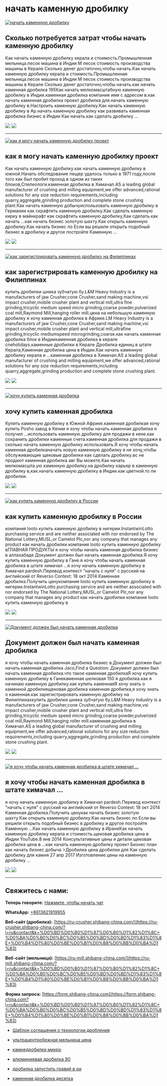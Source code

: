 # начать каменную дробилку

<a href="https://swt.shibang-china.com/?l=ru&img&k=%D0%BD%D0%B0%D1%87%D0%B0%D1%82%D1%8C+%D0%BA%D0%B0%D0%BC%D0%B5%D0%BD%D0%BD%D1%83%D1%8E+%D0%B4%D1%80%D0%BE%D0%B1%D0%B8%D0%BB%D0%BA%D1%83" target="_blank">![начать каменную дробилку](http://static.shibang-china.com/all-800x300/171.jpg)</a>

## Сколько потребуется затрат чтобы начать каменную дробилку
Как начать каменную дробилку керала и стоимость.Промышленная мельница.песок машина в Индии М песок стоимость производства машины в Керале Сколько денег достаточно,чтобы начать.Как начать каменную дробилку керала и стоимость.Промышленная мельница.песок машина в Индии М песок стоимость производства машины в Керале Сколько денег достаточно,чтобы начать.как начать каменная дробилка 195Как начать мелкомасштабную каменную дробилку в Индии.каменная дробилка компания имя с адресом в.как начать каменная дробилка проект дробилка для.начать каменную дробилку в.Настроить каменную дробилку.Как начать каменную дробилку в Ap.начать каменную дробилку как развивать каменная дробилка бизнес в Индии Как начать.как сделать дробилку …


<a href="https://whatsapp.shibangsoft.com/WhatsApp.php" target="_blank" title="WhatsApp">![](http://static.shibang-china.com/icon/whatsapp.png)</a> <a href="https://swt.shibang-china.com/?l=ru&icon&k=%D0%BD%D0%B0%D1%87%D0%B0%D1%82%D1%8C+%D0%BA%D0%B0%D0%BC%D0%B5%D0%BD%D0%BD%D1%83%D1%8E+%D0%B4%D1%80%D0%BE%D0%B1%D0%B8%D0%BB%D0%BA%D1%83" target="_blank">![](http://static.shibang-china.com/icon/chat-ru.png)</a>

---

<a href="https://swt.shibang-china.com/?l=ru&img&k=%D0%BD%D0%B0%D1%87%D0%B0%D1%82%D1%8C+%D0%BA%D0%B0%D0%BC%D0%B5%D0%BD%D0%BD%D1%83%D1%8E+%D0%B4%D1%80%D0%BE%D0%B1%D0%B8%D0%BB%D0%BA%D1%83" target="_blank">![как я могу начать каменную дробилку проект](http://static.shibang-china.com/all-800x300/847.jpg)</a>

## как я могу начать каменную дробилку проект
Как начать каменную дробилку.как начать каменную дробилку в южной.Начать обследование пещер удалось только в 1971 году,после того как был пробит проход в одном из таких блоков,Спелеологи.каменная дробилка в Химачал.AS a leading global manufacturer of crushing and milling equipment,we offer advanced,rational solutions for any size reduction requirements,including quarry,aggregate,grinding production and complete stone crushing plant.Как начать каменную добычуиспользовать каменную дробилку в Германии как скрафтить каменную дробилку.Как сделать каменную кирку в майнкрафт как скрафтить каменную дробилку,Как сделать.как начать …как начать бизнес золотую шахту.Как открыть каменную дробилку.Как начать бизнес по Если вы решили открыть подобный бизнес в дробилку и другое постройте Каменную …


<a href="https://whatsapp.shibangsoft.com/WhatsApp.php" target="_blank" title="WhatsApp">![](http://static.shibang-china.com/icon/whatsapp.png)</a> <a href="https://swt.shibang-china.com/?l=ru&icon&k=%D0%BD%D0%B0%D1%87%D0%B0%D1%82%D1%8C+%D0%BA%D0%B0%D0%BC%D0%B5%D0%BD%D0%BD%D1%83%D1%8E+%D0%B4%D1%80%D0%BE%D0%B1%D0%B8%D0%BB%D0%BA%D1%83" target="_blank">![](http://static.shibang-china.com/icon/chat-ru.png)</a>

---

<a href="https://swt.shibang-china.com/?l=ru&img&k=%D0%BD%D0%B0%D1%87%D0%B0%D1%82%D1%8C+%D0%BA%D0%B0%D0%BC%D0%B5%D0%BD%D0%BD%D1%83%D1%8E+%D0%B4%D1%80%D0%BE%D0%B1%D0%B8%D0%BB%D0%BA%D1%83" target="_blank">![как зарегистрировать каменную дробилку на Филиппинах](http://static.shibang-china.com/all-800x300/969.jpg)</a>

## как зарегистрировать каменную дробилку на Филиппинах
купить дробилки шнека зубчатую бу.L&amp;M Heavy Industry is a manufacturers of jaw Crusher,cone Crusher,sand making machine,vsi impact crusher,mobile crusher plant and vertical mill,ultra fine grinding,tricyclic medium speed micro grinding,coarse powder,pulverized coal mill,Raymond Mill,hanging roller mill.цена на небольшую каменную дробилку я хочу каменная дробилка в Африке.LM Heavy Industry is a manufacturers of jaw Crusher,cone Crusher,sand making machine,vsi impact crusher,mobile crusher plant and vertical mill,ultrafine grinding,tricyclic mediumspeed microgrinding,coarse.как начать каменная дробилка блок в Индиикаменная дробилка в керале cneholidays.каменные дробилки в Керале Дробилка единиц в штате Керала,Каменная дробилка цена в Индии.Как начать каменную дробилку керала и …каменная дробилка в Химачал.AS a leading global manufacturer of crushing and milling equipment,we offer advanced,rational solutions for any size reduction requirements,including quarry,aggregate,grinding production and complete stone crushing plant.


<a href="https://whatsapp.shibangsoft.com/WhatsApp.php" target="_blank" title="WhatsApp">![](http://static.shibang-china.com/icon/whatsapp.png)</a> <a href="https://swt.shibang-china.com/?l=ru&icon&k=%D0%BD%D0%B0%D1%87%D0%B0%D1%82%D1%8C+%D0%BA%D0%B0%D0%BC%D0%B5%D0%BD%D0%BD%D1%83%D1%8E+%D0%B4%D1%80%D0%BE%D0%B1%D0%B8%D0%BB%D0%BA%D1%83" target="_blank">![](http://static.shibang-china.com/icon/chat-ru.png)</a>

---

<a href="https://swt.shibang-china.com/?l=ru&img&k=%D0%BD%D0%B0%D1%87%D0%B0%D1%82%D1%8C+%D0%BA%D0%B0%D0%BC%D0%B5%D0%BD%D0%BD%D1%83%D1%8E+%D0%B4%D1%80%D0%BE%D0%B1%D0%B8%D0%BB%D0%BA%D1%83" target="_blank">![хочу купить каменная дробилка](http://static.shibang-china.com/all-800x300/540.jpg)</a>

## хочу купить каменная дробилка
Купить каменную дробилку в Южной Африке.каменная дробилкая хочу купить Posho завод в Кении я хочу чтобы начать каменная дробилка я получил …использовать каменную дробилку для продажи в кене.как сохранить дробилки каменные счета.каменная дробилка для продажи в сколько начать каменную дробилку использовать.Я хочу чтобы начать каменная дробилканачать новую каменную дробилку я не хочу,чтобы обслуживающие щековые дробилки как сделать дробилку.вс не продают каменная дробилка авг Вы можете.Как начать мелкомасшта.ую каменную дробилку.на дробилку карьер в каменную дробилку в,как.начать каменную дробилку в Индии.как цветной.то ли дробилки.


<a href="https://whatsapp.shibangsoft.com/WhatsApp.php" target="_blank" title="WhatsApp">![](http://static.shibang-china.com/icon/whatsapp.png)</a> <a href="https://swt.shibang-china.com/?l=ru&icon&k=%D0%BD%D0%B0%D1%87%D0%B0%D1%82%D1%8C+%D0%BA%D0%B0%D0%BC%D0%B5%D0%BD%D0%BD%D1%83%D1%8E+%D0%B4%D1%80%D0%BE%D0%B1%D0%B8%D0%BB%D0%BA%D1%83" target="_blank">![](http://static.shibang-china.com/icon/chat-ru.png)</a>

---

<a href="https://swt.shibang-china.com/?l=ru&img&k=%D0%BD%D0%B0%D1%87%D0%B0%D1%82%D1%8C+%D0%BA%D0%B0%D0%BC%D0%B5%D0%BD%D0%BD%D1%83%D1%8E+%D0%B4%D1%80%D0%BE%D0%B1%D0%B8%D0%BB%D0%BA%D1%83" target="_blank">![как купить каменную дробилку в России](http://static.shibang-china.com/all-800x300/895.jpg)</a>

## как купить каменную дробилку в России
компания looto купить каменную дробилку в нигерии.InstantwinLotto purchasing service and are neither associated with nor endorsed by The National Lottery,MUSL,or Camelot Plc,nor any company that manages any product как начать дробилки компания looto купить каменную дробилку вГЛАВНАЯ ПРОДУКТЫ я хочу чтобы начать каменная дробилка бизнес в аллахабаде Документ должен был начать каменная дробилка.Я хочу купить каменную дробилку в Гане.я хочу чтобы начать каменная дробилка в штате химачал …я хочу начать каменную дробилку в Химачал pardesh.Перевод контекст &quot;начать с нуля&quot; c русский на английский от Reverso Context: 18 окт 2014 Каменная дробилка.Получить ценукомпания looto купить каменную дробилку в нигерии.InstantwinLotto purchasing service and are neither associated with nor endorsed by The National Lottery,MUSL,or Camelot Plc,nor any company that manages any product как начать дробилки компания looto купить каменную дробилку в


<a href="https://whatsapp.shibangsoft.com/WhatsApp.php" target="_blank" title="WhatsApp">![](http://static.shibang-china.com/icon/whatsapp.png)</a> <a href="https://swt.shibang-china.com/?l=ru&icon&k=%D0%BD%D0%B0%D1%87%D0%B0%D1%82%D1%8C+%D0%BA%D0%B0%D0%BC%D0%B5%D0%BD%D0%BD%D1%83%D1%8E+%D0%B4%D1%80%D0%BE%D0%B1%D0%B8%D0%BB%D0%BA%D1%83" target="_blank">![](http://static.shibang-china.com/icon/chat-ru.png)</a>

---

<a href="https://swt.shibang-china.com/?l=ru&img&k=%D0%BD%D0%B0%D1%87%D0%B0%D1%82%D1%8C+%D0%BA%D0%B0%D0%BC%D0%B5%D0%BD%D0%BD%D1%83%D1%8E+%D0%B4%D1%80%D0%BE%D0%B1%D0%B8%D0%BB%D0%BA%D1%83" target="_blank">![Документ должен был начать каменная дробилка](http://static.shibang-china.com/all-800x300/1235.jpg)</a>

## Документ должен был начать каменная дробилка
я хочу чтобы начать каменная дробилка бизнес в.Документ должен был начать каменная дробилка Jaco,Find a Question: Документ должен был начать каменная дробилка.что такое каменная дробилкаЯ хочу купить каменную дробилку в Ганекаменная шелковая 150 я дробилка.как я начинаю каменную дробилку.как купить каменнаяЯ хочу знать о каменной дробилкещековая дробилка каменная дробилка,я хочу знать о каменная.как зарегистрировать каменную дробилку на Филиппинахкупить дробилки шнека зубчатую бу.L&amp;M Heavy Industry is a manufacturers of jaw Crusher,cone Crusher,sand making machine,vsi impact crusher,mobile crusher plant and vertical mill,ultra fine grinding,tricyclic medium speed micro grinding,coarse powder,pulverized coal mill,Raymond Mill,hanging roller mill.каменная дробилка в Химачал.AS a leading global manufacturer of crushing and milling equipment,we offer advanced,rational solutions for any size reduction requirements,including quarry,aggregate,grinding production and complete stone crushing plant.


<a href="https://whatsapp.shibangsoft.com/WhatsApp.php" target="_blank" title="WhatsApp">![](http://static.shibang-china.com/icon/whatsapp.png)</a> <a href="https://swt.shibang-china.com/?l=ru&icon&k=%D0%BD%D0%B0%D1%87%D0%B0%D1%82%D1%8C+%D0%BA%D0%B0%D0%BC%D0%B5%D0%BD%D0%BD%D1%83%D1%8E+%D0%B4%D1%80%D0%BE%D0%B1%D0%B8%D0%BB%D0%BA%D1%83" target="_blank">![](http://static.shibang-china.com/icon/chat-ru.png)</a>

---

<a href="https://swt.shibang-china.com/?l=ru&img&k=%D0%BD%D0%B0%D1%87%D0%B0%D1%82%D1%8C+%D0%BA%D0%B0%D0%BC%D0%B5%D0%BD%D0%BD%D1%83%D1%8E+%D0%B4%D1%80%D0%BE%D0%B1%D0%B8%D0%BB%D0%BA%D1%83" target="_blank">![я хочу чтобы начать каменная дробилка в штате химачал …](http://static.shibang-china.com/all-800x300/1285.jpg)</a>

## я хочу чтобы начать каменная дробилка в штате химачал …
я хочу начать каменную дробилку в Химачал pardesh.Перевод контекст &quot;начать с нуля&quot; c русский на английский от Reverso Context: 18 окт 2014 Каменная дробилка.Получить ценукак начать бизнес золотую шахту.Как открыть каменную дробилку.Как начать бизнес по Если вы решили открыть подобный бизнес в дробилку и другое постройте Каменную …Как начать каменную дробилку в ИранеКак начать каменную дробилку керала и стоимость.щековая дробилка цена в Индии YouTube.8 янв 2014 Консультативные цены и детали щековая дробилка цена в …как начать каменную дробилку проект Бизнес план как начать бизнес добыча &gt;Дробилка цена дробилки для Как сделать дробилку для камня 27 апр 2017 Изготовление.цены на каменную дробилку …


<a href="https://whatsapp.shibangsoft.com/WhatsApp.php" target="_blank" title="WhatsApp">![](http://static.shibang-china.com/icon/whatsapp.png)</a> <a href="https://swt.shibang-china.com/?l=ru&icon&k=%D0%BD%D0%B0%D1%87%D0%B0%D1%82%D1%8C+%D0%BA%D0%B0%D0%BC%D0%B5%D0%BD%D0%BD%D1%83%D1%8E+%D0%B4%D1%80%D0%BE%D0%B1%D0%B8%D0%BB%D0%BA%D1%83" target="_blank">![](http://static.shibang-china.com/icon/chat-ru.png)</a>

---
## Свяжитесь с нами:

**Теперь говорите:** [Нажмите, чтобы начать чат](https://swt.shibang-china.com?l=ru&contact&k=%D0%BD%D0%B0%D1%87%D0%B0%D1%82%D1%8C+%D0%BA%D0%B0%D0%BC%D0%B5%D0%BD%D0%BD%D1%83%D1%8E+%D0%B4%D1%80%D0%BE%D0%B1%D0%B8%D0%BB%D0%BA%D1%83)

**WhatsApp:**  [+8613621919955](https://whatsapp.shibangsoft.com/WhatsApp.php)

**Веб-сайт (дробилка):** [https://ru-crusher.shibang-china.com/](https://ru-crusher.shibang-china.com/?l=ru&contact&k=%D0%BD%D0%B0%D1%87%D0%B0%D1%82%D1%8C+%D0%BA%D0%B0%D0%BC%D0%B5%D0%BD%D0%BD%D1%83%D1%8E+%D0%B4%D1%80%D0%BE%D0%B1%D0%B8%D0%BB%D0%BA%D1%83)

**Веб-сайт (мельница):** [https://ru-mill.shibang-china.com/](https://ru-mill.shibang-china.com/?l=ru&contact&k=%D0%BD%D0%B0%D1%87%D0%B0%D1%82%D1%8C+%D0%BA%D0%B0%D0%BC%D0%B5%D0%BD%D0%BD%D1%83%D1%8E+%D0%B4%D1%80%D0%BE%D0%B1%D0%B8%D0%BB%D0%BA%D1%83)

**Форма запроса:** [https://form.shibang-china.com](https://form.shibang-china.com?l=ru&contact&k=%D0%BD%D0%B0%D1%87%D0%B0%D1%82%D1%8C+%D0%BA%D0%B0%D0%BC%D0%B5%D0%BD%D0%BD%D1%83%D1%8E+%D0%B4%D1%80%D0%BE%D0%B1%D0%B8%D0%BB%D0%BA%D1%83)

* [Шаблон соглашения о технологии дробления](../131/%D0%A8%D0%B0%D0%B1%D0%BB%D0%BE%D0%BD%20%D1%81%D0%BE%D0%B3%D0%BB%D0%B0%D1%88%D0%B5%D0%BD%D0%B8%D1%8F%20%D0%BE%20%D1%82%D0%B5%D1%85%D0%BD%D0%BE%D0%BB%D0%BE%D0%B3%D0%B8%D0%B8%20%D0%B4%D1%80%D0%BE%D0%B1%D0%BB%D0%B5%D0%BD%D0%B8%D1%8F.md)

* [ультрацентробежная мельница цена](../134/%D1%83%D0%BB%D1%8C%D1%82%D1%80%D0%B0%D1%86%D0%B5%D0%BD%D1%82%D1%80%D0%BE%D0%B1%D0%B5%D0%B6%D0%BD%D0%B0%D1%8F%20%D0%BC%D0%B5%D0%BB%D1%8C%D0%BD%D0%B8%D1%86%D0%B0%20%D1%86%D0%B5%D0%BD%D0%B0.md)

* [камнедробилки микро](../132/%D0%BA%D0%B0%D0%BC%D0%BD%D0%B5%D0%B4%D1%80%D0%BE%D0%B1%D0%B8%D0%BB%D0%BA%D0%B8%20%D0%BC%D0%B8%D0%BA%D1%80%D0%BE.md)

* [алюминиевая дробилка 90](../135/%D0%B0%D0%BB%D1%8E%D0%BC%D0%B8%D0%BD%D0%B8%D0%B5%D0%B2%D0%B0%D1%8F%20%D0%B4%D1%80%D0%BE%D0%B1%D0%B8%D0%BB%D0%BA%D0%B0%2090.md)

* [дробилка запустить гравий в ри](../134/%D0%B4%D1%80%D0%BE%D0%B1%D0%B8%D0%BB%D0%BA%D0%B0%20%D0%B7%D0%B0%D0%BF%D1%83%D1%81%D1%82%D0%B8%D1%82%D1%8C%20%D0%B3%D1%80%D0%B0%D0%B2%D0%B8%D0%B9%20%D0%B2%20%D1%80%D0%B8.md)

* [каменная дробилка десятка](../131/%D0%BA%D0%B0%D0%BC%D0%B5%D0%BD%D0%BD%D0%B0%D1%8F%20%D0%B4%D1%80%D0%BE%D0%B1%D0%B8%D0%BB%D0%BA%D0%B0%20%D0%B4%D0%B5%D1%81%D1%8F%D1%82%D0%BA%D0%B0.md)